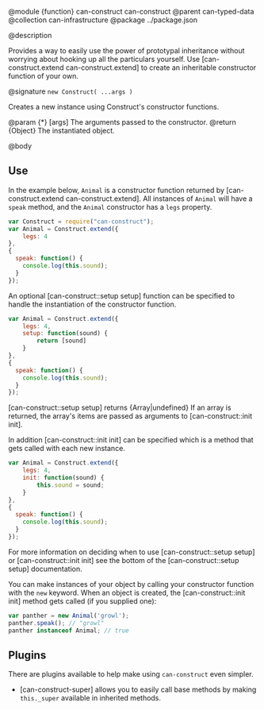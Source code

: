 @module {function} can-construct can-construct
@parent can-typed-data
@collection can-infrastructure
@package ../package.json

@description

Provides a way to easily use the power of prototypal inheritance
without worrying about hooking up all the particulars yourself. Use
[can-construct.extend can-construct.extend] to create an inheritable
constructor function of your own.

@signature `new Construct( ...args )`

Creates a new instance using Construct's constructor functions.

@param {*} [args] The arguments passed to the constructor.
@return {Object} The instantiated object.

@body

## Use

In the example below, `Animal` is a constructor function returned by [can-construct.extend can-construct.extend]. All instances of `Animal` will have a `speak`
method, and the `Animal` constructor has a `legs` property.

```js
var Construct = require("can-construct");
var Animal = Construct.extend({
	legs: 4
},
{
  speak: function() {
  	console.log(this.sound);
  }
});
```

An optional [can-construct::setup setup] function can be specified to handle the instantiation of the constructor function.
```js
var Animal = Construct.extend({
	legs: 4,
	setup: function(sound) {
		return [sound]
	}
},
{
  speak: function() {
  	console.log(this.sound);
  }
});
```
[can-construct::setup setup] returns {Array|undefined} If an array is returned, the array's items are passed as arguments to [can-construct::init init].

In addition [can-construct::init init] can be specified which is a method that gets called with each new instance.
```js
var Animal = Construct.extend({
	legs: 4,
	init: function(sound) {
		this.sound = sound;
	}
},
{
  speak: function() {
  	console.log(this.sound);
  }
});
```

For more information on deciding when to use [can-construct::setup setup] or [can-construct::init init]
see the bottom of the [can-construct::setup setup] documentation.

You can make instances of your object by calling your constructor function with the `new` keyword. When an object is created, the [can-construct::init init]
method gets called (if you supplied one):

```js
var panther = new Animal('growl');
panther.speak(); // "growl"
panther instanceof Animal; // true
```

## Plugins

There are plugins available to help make using `can-construct` even simpler.

-   [can-construct-super] allows you to easily call base methods by making `this._super` available in inherited methods.

